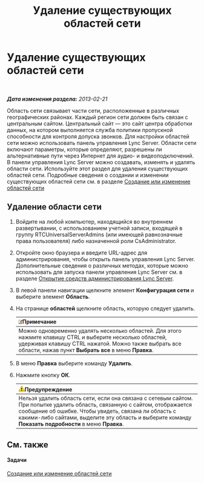 ﻿---
title: Удаление существующих областей сети
TOCTitle: Удаление существующих областей сети
ms:assetid: c7293a2f-2b49-4c4a-903f-f7edcea2bc5f
ms:mtpsurl: https://technet.microsoft.com/ru-ru/library/JJ721882(v=OCS.15)
ms:contentKeyID: 49888185
ms.date: 05/19/2016
mtps_version: v=OCS.15
ms.translationtype: HT
---

# Удаление существующих областей сети

 

_**Дата изменения раздела:** 2013-02-21_

Область сети связывает части сети, расположенные в различных географических районах. Каждый регион сети должен быть связан с центральным сайтом. Центральный сайт — это сайт центра обработки данных, на котором выполняется служба политики пропускной способности для контроля допуска звонков. Для настройки областей сети можно использовать панель управления Lync Server. Области сети включают параметры, которые определяют, разрешены ли альтернативные пути через Интернет для аудио- и видеоподключений. В панели управления Lync Server можно создавать, изменять и удалять области сети. Используйте этот раздел для удаления существующих областей сети. Подробные сведения о создании и изменении существующих областей сети см. в разделе [Создание или изменение областей сети](lync-server-2013-creating-or-modifying-network-regions.md)

## Удаление области сети

1.  Войдите на любой компьютер, находящийся во внутреннем развертывании, с использованием учетной записи, входящей в группу RTCUniversalServerAdmins (или имеющей равнозначные права пользователя) либо назначенной роли CsAdministrator.

2.  Откройте окно браузера и введите URL-адрес для администрирования, чтобы открыть панель управления Lync Server. Дополнительные сведения о различных методах, которые можно использовать для запуска панели управления Lync Server см. в разделе [Открытие средств администрирования Lync Server](lync-server-2013-open-lync-server-administrative-tools.md).

3.  В левой панели навигации щелкните элемент **Конфигурация сети** и выберите элемент **Область**.

4.  На странице **областей** щелкните область, которую следует удалить.
    
    <table>
    <thead>
    <tr class="header">
    <th><img src="images/Gg398412.note(OCS.15).gif" title="note" alt="note" />Примечание</th>
    </tr>
    </thead>
    <tbody>
    <tr class="odd">
    <td>Можно одновременно удалять несколько областей. Для этого нажмите клавишу CTRL и выберите несколько областей, удерживая клавишу CTRL нажатой. Можно также выбрать все области, нажав пункт <strong>Выбрать все</strong> в меню <strong>Правка</strong>.</td>
    </tr>
    </tbody>
    </table>


5.  В меню **Правка** выберите команду **Удалить**.

6.  Нажмите кнопку **ОК**.
    
    <table>
    <thead>
    <tr class="header">
    <th><img src="images/Gg412910.warning(OCS.15).gif" title="warning" alt="warning" />Предупреждение</th>
    </tr>
    </thead>
    <tbody>
    <tr class="odd">
    <td>Нельзя удалить область сети, если она связана с сетевым сайтом. При попытке удалить область, связанную с сайтом, отображается сообщение об ошибке. Чтобы увидеть, связана ли область с какими-либо сайтами, выделите эту область и выберите команду <strong>Показать подробности</strong> в меню <strong>Правка</strong>.</td>
    </tr>
    </tbody>
    </table>


## См. также

#### Задачи

[Создание или изменение областей сети](lync-server-2013-creating-or-modifying-network-regions.md)


